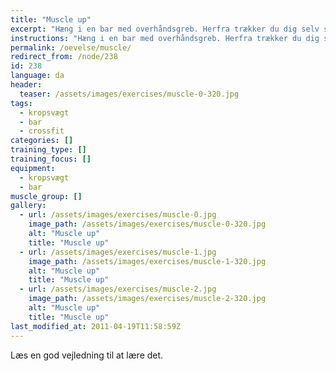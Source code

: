 ```yaml
---
title: "Muscle up"
excerpt: "Hæng i en bar med overhåndsgreb. Herfra trækker du dig selv så højt op, at du kan afslutte med at stemme dig op, så du har strakte arme og hovedet over baren."
instructions: "Hæng i en bar med overhåndsgreb. Herfra trækker du dig selv så højt op, at du kan afslutte med at stemme dig op, så du har strakte arme og hovedet over baren."
permalink: /oevelse/muscle/
redirect_from: /node/238
id: 238
language: da
header:
  teaser: /assets/images/exercises/muscle-0-320.jpg
tags:
  - kropsvægt
  - bar
  - crossfit
categories: []
training_type: [] 
training_focus: []
equipment:
  - kropsvægt
  - bar
muscle_group: []
gallery:
  - url: /assets/images/exercises/muscle-0.jpg
    image_path: /assets/images/exercises/muscle-0-320.jpg
    alt: "Muscle up"
    title: "Muscle up"
  - url: /assets/images/exercises/muscle-1.jpg
    image_path: /assets/images/exercises/muscle-1-320.jpg
    alt: "Muscle up"
    title: "Muscle up"
  - url: /assets/images/exercises/muscle-2.jpg
    image_path: /assets/images/exercises/muscle-2-320.jpg
    alt: "Muscle up"
    title: "Muscle up"
last_modified_at: 2011-04-19T11:58:59Z
---
```


Læs en god vejledning til at lære det.
